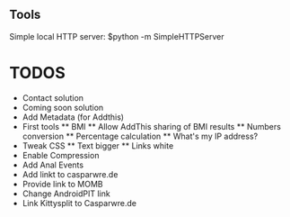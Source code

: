 ## Tools ##
Simple local HTTP server:
$python -m SimpleHTTPServer

# TODOS ##
* Contact solution
* Coming soon solution
* Add Metadata (for Addthis)
* First tools
** BMI
** Allow AddThis sharing of BMI results
** Numbers conversion
** Percentage calculation
** What's my IP address?
* Tweak CSS
** Text bigger
** Links white
* Enable Compression
* Add Anal Events
* Add linkt to casparwre.de
* Provide link to MOMB
* Change AndroidPIT link
* Link Kittysplit to Casparwre.de
